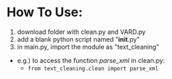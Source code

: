 # How To Use:
1. download folder with clean.py and VARD.py
2. add a blank python script named "__init__.py"
3. in main.py, import the module as "text_cleaning"
  * e.g.) to access the function *parse_xml* in clean.py:
    * `from text_cleaning.clean import parse_xml`
